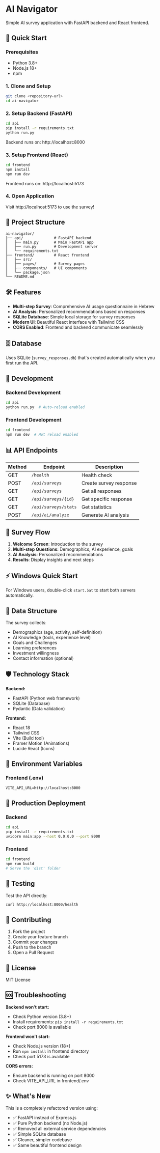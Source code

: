 # AI Navigator

Simple AI survey application with FastAPI backend and React frontend.

## 🚀 Quick Start

### Prerequisites
- Python 3.8+
- Node.js 18+
- npm

### 1. Clone and Setup

```bash
git clone <repository-url>
cd ai-navigator
```

### 2. Setup Backend (FastAPI)

```bash
cd api
pip install -r requirements.txt
python run.py
```

Backend runs on: http://localhost:8000

### 3. Setup Frontend (React)

```bash
cd frontend
npm install
npm run dev
```

Frontend runs on: http://localhost:5173

### 4. Open Application

Visit http://localhost:5173 to use the survey!

## 📁 Project Structure

```
ai-navigator/
├── api/              # FastAPI backend
│   ├── main.py       # Main FastAPI app
│   ├── run.py        # Development server
│   └── requirements.txt
├── frontend/         # React frontend
│   ├── src/
│   ├── pages/        # Survey pages
│   ├── components/   # UI components
│   └── package.json
└── README.md
```

## 🛠️ Features

- **Multi-step Survey**: Comprehensive AI usage questionnaire in Hebrew
- **AI Analysis**: Personalized recommendations based on responses
- **SQLite Database**: Simple local storage for survey responses
- **Modern UI**: Beautiful React interface with Tailwind CSS
- **CORS Enabled**: Frontend and backend communicate seamlessly

## 🗄️ Database

Uses SQLite (`survey_responses.db`) that's created automatically when you first run the API.

## 🔧 Development

### Backend Development
```bash
cd api
python run.py  # Auto-reload enabled
```

### Frontend Development
```bash
cd frontend
npm run dev  # Hot reload enabled
```

## 📊 API Endpoints

| Method | Endpoint | Description |
|--------|----------|-------------|
| GET | `/health` | Health check |
| POST | `/api/surveys` | Create survey response |
| GET | `/api/surveys` | Get all responses |
| GET | `/api/surveys/{id}` | Get specific response |
| GET | `/api/surveys/stats` | Get statistics |
| POST | `/api/ai/analyze` | Generate AI analysis |

## 🎯 Survey Flow

1. **Welcome Screen**: Introduction to the survey
2. **Multi-step Questions**: Demographics, AI experience, goals
3. **AI Analysis**: Personalized recommendations
4. **Results**: Display insights and next steps

## ⚡ Windows Quick Start

For Windows users, double-click `start.bat` to start both servers automatically.

## 🔄 Data Structure

The survey collects:
- Demographics (age, activity, self-definition)
- AI Knowledge (tools, experience level)
- Goals and Challenges
- Learning preferences
- Investment willingness
- Contact information (optional)

## 🛡️ Technology Stack

**Backend:**
- FastAPI (Python web framework)
- SQLite (Database)
- Pydantic (Data validation)

**Frontend:**
- React 18
- Tailwind CSS
- Vite (Build tool)
- Framer Motion (Animations)
- Lucide React (Icons)

## 📝 Environment Variables

### Frontend (.env)
```env
VITE_API_URL=http://localhost:8000
```

## 🚀 Production Deployment

### Backend
```bash
cd api
pip install -r requirements.txt
uvicorn main:app --host 0.0.0.0 --port 8000
```

### Frontend
```bash
cd frontend
npm run build
# Serve the 'dist' folder
```

## 🧪 Testing

Test the API directly:
```bash
curl http://localhost:8000/health
```

## 🤝 Contributing

1. Fork the project
2. Create your feature branch
3. Commit your changes
4. Push to the branch
5. Open a Pull Request

## 📜 License

MIT License

## 🆘 Troubleshooting

**Backend won't start:**
- Check Python version (3.8+)
- Install requirements: `pip install -r requirements.txt`
- Check port 8000 is available

**Frontend won't start:**
- Check Node.js version (18+)
- Run `npm install` in frontend directory
- Check port 5173 is available

**CORS errors:**
- Ensure backend is running on port 8000
- Check VITE_API_URL in frontend/.env

## ✨ What's New

This is a completely refactored version using:
- ✅ FastAPI instead of Express.js
- ✅ Pure Python backend (no Node.js)
- ✅ Removed all external service dependencies
- ✅ Simple SQLite database
- ✅ Cleaner, simpler codebase
- ✅ Same beautiful frontend design